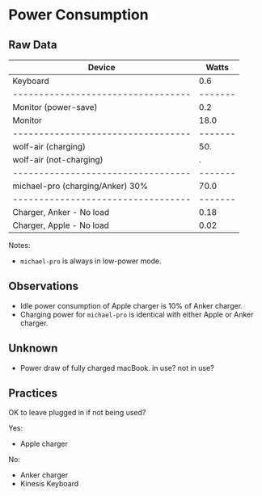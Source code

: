 # Power Consumption

## Raw Data

| Device                           | Watts |
|----------------------------------|-------|
| Keyboard                         | 0.6   |
|----------------------------------|-------|
| Monitor (power-save)             | 0.2   |
| Monitor                          | 18.0  |
|----------------------------------|-------|
| wolf-air (charging)              | 50.   |
| wolf-air (not-charging)          | .     |
|----------------------------------|-------|
| michael-pro (charging/Anker) 30% | 70.0  |
|----------------------------------|-------|
| Charger, Anker - No load         | 0.18  |
| Charger, Apple - No load         | 0.02  |

Notes:
- `michael-pro` is always in low-power mode.

## Observations

- Idle power consumption of Apple charger is 10% of Anker charger.
- Charging power for `michael-pro` is identical with either Apple or Anker charger.

## Unknown

- Power draw of fully charged macBook. in use? not in use?

## Practices

OK to leave plugged in if not being used?

Yes:

- Apple charger

No:

- Anker charger
- Kinesis Keyboard
